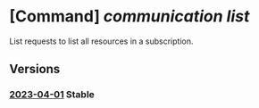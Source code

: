 # [Command] _communication list_

List requests to list all resources in a subscription.

## Versions

### [2023-04-01](/Resources/mgmt-plane/L3N1YnNjcmlwdGlvbnMve30vcHJvdmlkZXJzL21pY3Jvc29mdC5jb21tdW5pY2F0aW9uL2NvbW11bmljYXRpb25zZXJ2aWNlcw==/2023-04-01.xml) **Stable**

<!-- mgmt-plane /subscriptions/{}/providers/microsoft.communication/communicationservices 2023-04-01 -->
<!-- mgmt-plane /subscriptions/{}/resourcegroups/{}/providers/microsoft.communication/communicationservices 2023-04-01 -->
